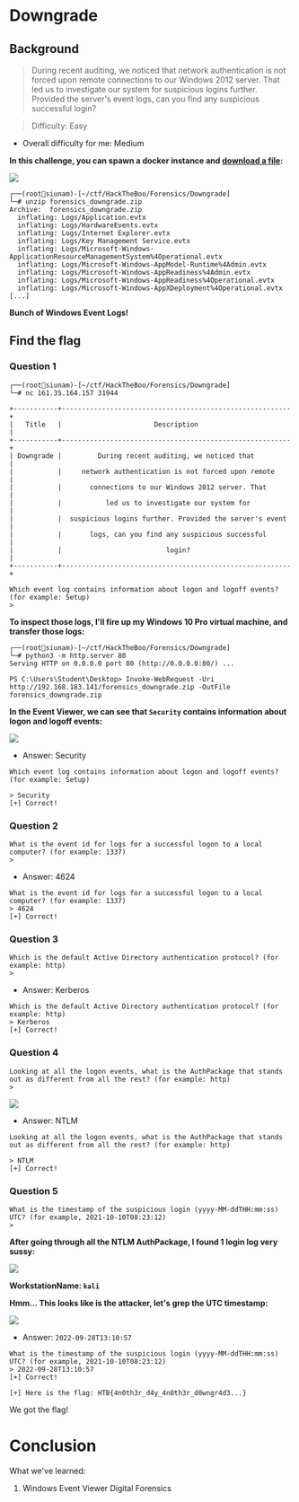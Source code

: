 # Downgrade

## Background

> During recent auditing, we noticed that network authentication is not forced upon remote connections to our Windows 2012 server. That led us to investigate our system for suspicious logins further. Provided the server's event logs, can you find any suspicious successful login?

> Difficulty: Easy

- Overall difficulty for me: Medium

**In this challenge, you can spawn a docker instance and [download a file](https://raw.githubusercontent.com/siunam321/CTF-Writeups/main/HackTheBoo/Forensics/Downgrade/forensics_downgrade.zip):**

![](https://raw.githubusercontent.com/siunam321/CTF-Writeups/main/HackTheBoo/Forensics/Downgrade/images/a1.png)

```
┌──(root🌸siunam)-[~/ctf/HackTheBoo/Forensics/Downgrade]
└─# unzip forensics_downgrade.zip 
Archive:  forensics_downgrade.zip
  inflating: Logs/Application.evtx   
  inflating: Logs/HardwareEvents.evtx  
  inflating: Logs/Internet Explorer.evtx  
  inflating: Logs/Key Management Service.evtx  
  inflating: Logs/Microsoft-Windows-ApplicationResourceManagementSystem%4Operational.evtx  
  inflating: Logs/Microsoft-Windows-AppModel-Runtime%4Admin.evtx  
  inflating: Logs/Microsoft-Windows-AppReadiness%4Admin.evtx  
  inflating: Logs/Microsoft-Windows-AppReadiness%4Operational.evtx  
  inflating: Logs/Microsoft-Windows-AppXDeployment%4Operational.evtx  
[...]
```

**Bunch of Windows Event Logs!**

## Find the flag

### Question 1

```
┌──(root🌸siunam)-[~/ctf/HackTheBoo/Forensics/Downgrade]
└─# nc 161.35.164.157 31944 

+-----------+---------------------------------------------------------+
|   Title   |                       Description                       |
+-----------+---------------------------------------------------------+
| Downgrade |         During recent auditing, we noticed that         |
|           |     network authentication is not forced upon remote    |
|           |       connections to our Windows 2012 server. That      |
|           |           led us to investigate our system for          |
|           |  suspicious logins further. Provided the server's event |
|           |       logs, can you find any suspicious successful      |
|           |                          login?                         |
+-----------+---------------------------------------------------------+

Which event log contains information about logon and logoff events? (for example: Setup)
> 
```

**To inspect those logs, I'll fire up my Windows 10 Pro virtual machine, and transfer those logs:**
```
┌──(root🌸siunam)-[~/ctf/HackTheBoo/Forensics/Downgrade]
└─# python3 -m http.server 80    
Serving HTTP on 0.0.0.0 port 80 (http://0.0.0.0:80/) ...

PS C:\Users\Student\Desktop> Invoke-WebRequest -Uri http://192.168.183.141/forensics_downgrade.zip -OutFile forensics_downgrade.zip
```

**In the Event Viewer, we can see that `Security` contains information about logon and logoff events:**

![](https://raw.githubusercontent.com/siunam321/CTF-Writeups/main/HackTheBoo/Forensics/Downgrade/images/a2.png)

- Answer: Security

```
Which event log contains information about logon and logoff events? (for example: Setup)

> Security     
[+] Correct!
```

### Question 2

```
What is the event id for logs for a successful logon to a local computer? (for example: 1337)
> 
```

- Answer: 4624

```
What is the event id for logs for a successful logon to a local computer? (for example: 1337)
> 4624
[+] Correct!
```

### Question 3

```
Which is the default Active Directory authentication protocol? (for example: http)
>
```

- Answer: Kerberos

```
Which is the default Active Directory authentication protocol? (for example: http)
> Kerberos
[+] Correct!
```

### Question 4

```
Looking at all the logon events, what is the AuthPackage that stands out as different from all the rest? (for example: http)
>
```

![](https://raw.githubusercontent.com/siunam321/CTF-Writeups/main/HackTheBoo/Forensics/Downgrade/images/a3.png)

- Answer: NTLM

```
Looking at all the logon events, what is the AuthPackage that stands out as different from all the rest? (for example: http)

> NTLM
[+] Correct!
```

### Question 5

```
What is the timestamp of the suspicious login (yyyy-MM-ddTHH:mm:ss) UTC? (for example, 2021-10-10T08:23:12)
>
```

**After going through all the NTLM AuthPackage, I found 1 login log very sussy:**

![](https://raw.githubusercontent.com/siunam321/CTF-Writeups/main/HackTheBoo/Forensics/Downgrade/images/a4.png)

**WorkstationName: `kali`**

**Hmm... This looks like is the attacker, let's grep the UTC timestamp:**

![](https://raw.githubusercontent.com/siunam321/CTF-Writeups/main/HackTheBoo/Forensics/Downgrade/images/a5.png)

- Answer: `2022-09-28T13:10:57`

```
What is the timestamp of the suspicious login (yyyy-MM-ddTHH:mm:ss) UTC? (for example, 2021-10-10T08:23:12)
> 2022-09-28T13:10:57
[+] Correct!

[+] Here is the flag: HTB{4n0th3r_d4y_4n0th3r_d0wngr4d3...}
```

We got the flag!

# Conclusion

What we've learned:

1. Windows Event Viewer Digital Forensics